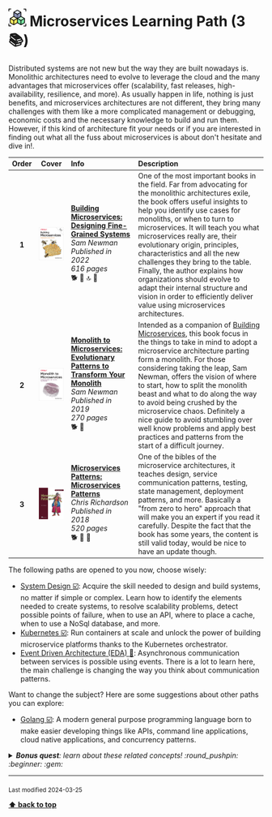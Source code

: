 [//]: # (Auto generated file from templates)

# <img height="35" src="/assets/learning-paths/icons/microservices.png" alt="microservices" title="Microservices"/> Microservices Learning Path (3 :books:)

Distributed systems are not new but the way they are built nowadays is. Monolithic architectures need to evolve to leverage the cloud and the many advantages that microservices offer (scalability, fast releases, high-availability, resilience, and more). As usually happen in life, nothing is just benefits, and microservices architectures are not different, they bring many challenges with them like a more complicated management or debugging, economic costs and the necessary knowledge to build and run them. However, if this kind of architecture fit your needs or if you are interested in finding out what all the fuss about microservices is about don't hesitate and dive in!.

| Order | Cover | Info | Description |
| :---: | :---: | :--- | :--- |
| **1** | ![img](/assets/books/covers/building-microservices.jpeg) | [**Building Microservices: Designing Fine-Grained Systems**](https://learning.oreilly.com/library/view/-/9781492034018/) <br> *Sam Newman* <br> *Published in 2022* <br> *616 pages* <br> :dog2: :green_book: :top: :bookmark: | One of the most important books in the field. Far from advocating for the monolithic architectures exile, the book offers useful insights to help you identify use cases for monoliths, or when to turn to microservices. It will teach you what microservices really are, their evolutionary origin, principles, characteristics and all the new challenges they bring to the table. Finally, the author explains how organizations should evolve to adapt their internal structure and vision in order to efficiently deliver value using microservices architectures. |
| **2** | ![img](/assets/books/covers/monolith-to-microservices.jpeg) | [**Monolith to Microservices: Evolutionary Patterns to Transform Your Monolith**](https://learning.oreilly.com/library/view/-/9781492047834/) <br> *Sam Newman* <br> *Published in 2019* <br> *270 pages* <br> :dog2: :green_book: | Intended as a companion of [Building Microservices](https://learning.oreilly.com/library/view/-/9781492034018/), this book focus in the things to take in mind to adopt a microservice architecture parting form a monolith. For those considering taking the leap, Sam Newman, offers the vision of where to start, how to split the monolith beast and what to do along the way to avoid being crushed by the microservice chaos. Definitely a nice guide to avoid stumbling over well know problems and apply best practices and patterns from the start of a difficult journey. |
| **3** | ![img](/assets/books/covers/microservices-patterns.jpeg) | [**Microservices Patterns: Microservices Patterns**](https://learning.oreilly.com/library/view/-/9781617294549/) <br> *Chris Richardson* <br> *Published in 2018* <br> *520 pages* <br> :dog2: :orange_book: :arrows_counterclockwise: | One of the bibles of the microservice architectures, it teaches design, service communication patterns, testing, state management, deployment patterns, and more. Basically a "from zero to hero" approach that will make you an expert if you read it carefully. Despite the fact that the book has some years, the content is still valid today, would be nice to have an update though. |

The following paths are opened to you now, choose wisely:

- [System Design :ballot_box_with_check:](/content/learning-paths/system-design): Acquire the skill needed to design and build systems, no matter if simple or complex. Learn how to identify the elements needed to create systems, to resolve scalability problems, detect possible points of failure, when to use an API, where to place a cache, when to use a NoSql database, and more.
- [Kubernetes :ballot_box_with_check:](/content/learning-paths/kubernetes): Run containers at scale and unlock the power of building microservice platforms thanks to the Kubernetes orchestrator.
- [Event Driven Architecture (EDA) :construction:](/content/learning-paths/event-driven-architecture): Asynchronous communication between services is possible using events. There is a lot to learn here, the main challenge is changing the way you think about communication patterns.


Want to change the subject? Here are some suggestions about other paths you can explore:

- [Golang :ballot_box_with_check:](/content/learning-paths/golang): A modern general purpose programming language born to make easier developing things like APIs, command line applications, cloud native applications, and concurrency patterns.


<details><summary><i><b>Bonus quest</b>: learn about these related concepts! :round_pushpin: :beginner: :gem: </i></summary>
<p>

<sub>#distributed-systems #architecture #scalability #resilience #observability #kubernetes #lambda #faas</sub>

</p>
</details>

---
<sub>Last modified 2024-03-25</sub>

[**⬆ back to top**](#microservices-learning-path)
